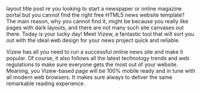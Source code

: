 layout	title
post
re you looking to start a newspaper or online magazine portal but you cannot find the right free HTML5 news website template? The main reason, why you cannot find it, might be because you really like pages with dark layouts, and there are not many such site canvases out there. Today is your lucky day! Meet Vizew, a fantastic tool that will sort you out with the ideal web design for your news project quick and reliable.

Vizew has all you need to run a successful online news site and make it popular. Of course, it also follows all the latest technology trends and web regulations to make sure everyone gets the most out of your website. Meaning, you Vizew-based page will be 100% mobile ready and in tune with all modern web browsers. It makes sure always to deliver the same remarkable reading experience.
